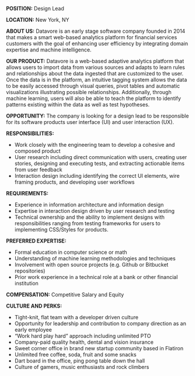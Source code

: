 **POSITION:** Design Lead

**LOCATION:** New York, NY

**ABOUT US:** Datavore is an early stage software company founded in 2014 that makes a smart web-based analytics platform for financial services customers with the goal of enhancing user efficiency by integrating domain expertise and machine intelligence.

**OUR PRODUCT:** Datavore is a web-based adaptive analytics platform that allows users to import data from various sources and adapts to learn rules and relationships about the data ingested that are customized to the user. Once the data is in the platform, an intuitive tagging system allows the data to be easily accessed through visual queries, pivot tables and automatic visualizations illustrating possible relationships. Additionally, through machine learning, users will also be able to teach the platform to identify patterns existing within the data as well as test hypotheses.

**OPPORTUNITY:** The company is looking for a design lead to be responsible for its software products user interface (UI) and user interaction (UX).

**RESPONSIBILITIES:**

- Work closely with the engineering team to develop a cohesive and composed product
- User research including direct communication with users, creating user stories, designing and executing tests, and extracting actionable items from user feedback
- Interaction design including identifying the correct UI elements, wire framing products, and developing user workflows

**REQUIREMENTS:**

- Experience in information architecture and information design
- Expertise in interaction design driven by user research and testing
- Technical ownership and the ability to implement designs with responsibilities ranging from testing frameworks for users to implementing CSS/Styles for products.

**PREFERRED EXPERTISE:**

- Formal education in computer science or math
- Understanding of machine learning methodologies and techniques
- Involvement with open source projects (e.g. Github or Bitbucket repositories)
- Prior work experience in a technical role at a bank or other financial institution

**COMPENSATION:** Competitive Salary and Equity

**CULTURE AND PERKS:**

- Tight-knit, flat team with a developer driven culture
- Opportunity for leadership and contribution to company direction as an early employee
- “Work hard play hard” approach including unlimited PTO
- Company-paid quality health, dental and vision insurance
- Sweet corner office in brand new startup community based in Flatiron
- Unlimited free coffee, soda, fruit and some snacks
- Dart board in the office, ping pong table down the hall
- Culture of gamers, music enthusiasts and rock climbers
